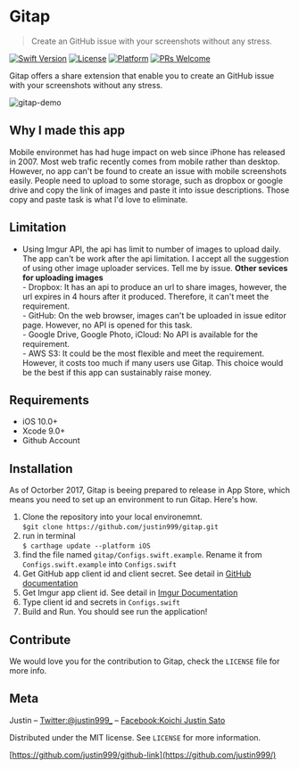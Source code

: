 # Gitap
> Create an GitHub issue with your screenshots without any stress.

[![Swift Version][swift-image]][swift-url]
[![License][license-image]][license-url]
[![Platform](https://img.shields.io/cocoapods/p/LFAlertController.svg?style=flat)](http://cocoapods.org/pods/LFAlertController)
[![PRs Welcome](https://img.shields.io/badge/PRs-welcome-brightgreen.svg?style=flat-square)](http://makeapullrequest.com)

Gitap offers a share extension that enable you to create an GitHub issue with your screenshots without any stress.

![gitap-demo](https://user-images.githubusercontent.com/3691498/32142379-c421f220-bcd9-11e7-9244-3d4aeb5023a0.gif)


## Why I made this app

Mobile environmet has had huge impact on web since iPhone has released in 2007. Most web trafic recently comes from mobile rather than desktop. However, no app can't be found to create an issue with mobile screenshots easily. People need to upload to some storage, such as dropbox or google drive and copy the link of images and paste it into issue descriptions. Those copy and paste task is what I'd love to eliminate.

## Limitation

- Using Imgur API, the api has limit to number of images to upload daily. The app can't be work after the api limitation. I accept all the suggestion of using other image uploader services. Tell me by issue.
    **Other sevices for uploading images**  
      - Dropbox: It has an api to produce an url to share images, however, the url expires in 4 hours after it produced. Therefore, it can't meet the requirement.   
      - GitHub: On the web browser, images can't be uploaded in issue editor page. However, no API is opened for this task.   
      - Google Drive, Google Photo, iCloud: No API is available for the requirement.   
      - AWS S3: It could be the most flexible and meet the requirement. However, it costs too much if many users use Gitap. This choice would be the best if this app can sustainably raise money.   

## Requirements

- iOS 10.0+
- Xcode 9.0+
- Github Account

## Installation

As of Octorber 2017, Gitap is beeing prepared to release in App Store, which means you need to set up an environment to run Gitap. Here's how.

1. Clone the repository into your local environemnt.  
    `$git clone https://github.com/justin999/gitap.git`
2. run in terminal  
    `$ carthage update --platform iOS`
3. find the file named `gitap/Configs.swift.example`. Rename it from `Configs.swift.example` into `Configs.swift`
4. Get GitHub app client id and client secret. See detail in [GitHub documentation](https://developer.github.com/apps/building-integrations/setting-up-and-registering-oauth-apps/registering-oauth-apps/)
5. Get Imgur app client id. See detail in [Imgur Documentation](https://apidocs.imgur.com/#authorization-and-oauth)
6. Type client id and secrets in `Configs.swift`
7. Build and Run. You should see run the application!

## Contribute

We would love you for the contribution to Gitap, check the ``LICENSE`` file for more info.

## Meta

Justin – [Twitter:@justin999_](https://twitter.com/justin999_) – [Facebook:Koichi Justin Sato](https://www.facebook.com/koichi.sato.aow)

Distributed under the MIT license. See ``LICENSE`` for more information.

[https://github.com/justin999/github-link](https://github.com/justin999/)

[swift-image]:https://img.shields.io/badge/swift-3.0-orange.svg
[swift-url]: https://swift.org/
[license-image]: https://img.shields.io/badge/License-MIT-blue.svg
[license-url]: LICENSE
[codebeat-image]: https://codebeat.co/badges/c19b47ea-2f9d-45df-8458-b2d952fe9dad
[codebeat-url]: https://codebeat.co/projects/github-com-vsouza-awesomeios-com
